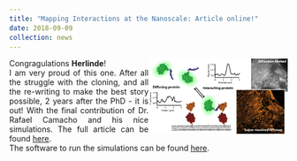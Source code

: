 ```yaml
---
title: "Mapping Interactions at the Nanoscale: Article online!"
date: 2018-09-09
collection: news
---
```


<p align= "justify">
Congragulations <b>Herlinde</b>!
<img src='/images/TOC2-01.png' style='width: 50%' align='right'>
<br>
I am very proud of this one. After all the struggle with the cloning, and all the re-writing to make the best story possible, 2 years after the PhD - it is out!
With the final contribution of Dr. Rafael Camacho and his nice simulations.
The full article can be found  <a href="https://pubs.acs.org/doi/10.1021/acsnano.8b01227 "><u>here</u></a>.<br>
The software to run the simulations can be found <a href="https://github.com/CamachoDejay/diffusion_binding_simulations"><u>here</u></a>.<br>
<br>
